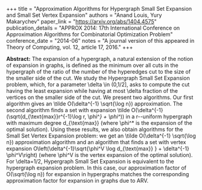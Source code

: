 +++
title = "Approximation Algorithms for Hypergraph Small Set Expansion and Small Set Vertex Expansion"
authors = "Anand Louis, Yury Makarychev"
paper_link = "https://arxiv.org/abs/1404.4575"
publication_details = "APPROX 2014: 17th International Conference on Approximation Algorithms for Combinatorial Optimization Problem"
conference_date = "2014-06"
notes = "A journal version of this appeared in Theory of Computing, vol. 12, article 17, 2016."
+++

<b>Abstract:</b>
The expansion of a hypergraph, a natural extension of the notion of expansion in graphs, is defined as the minimum over all cuts in the hypergraph of the ratio of the number of the hyperedges cut to the size of the smaller side of the cut. We study the Hypergraph Small Set Expansion problem, which, for a parameter \delta \in (0,1/2], asks to compute the cut having the least expansion while having at most \delta fraction of the vertices on the smaller side of the cut. We present two algorithms. Our first algorithm gives an \tilde O(\delta^{-1} \sqrt{\log n}) approximation. The second algorithm finds a set with expansion \tilde O(\delta^{-1}(\sqrt{d_{\text{max}}r^{-1}\log r\, \phi^*} + \phi^*)) in a r--uniform hypergraph with maximum degree d_{\text{max}} (where \phi^* is the expansion of the optimal solution). Using these results, we also obtain algorithms for the Small Set Vertex Expansion problem: we get an \tilde O(\delta^{-1} \sqrt{\log n}) approximation algorithm and an algorithm that finds a set with vertex expansion O\left(\delta^{-1}\sqrt{\phi^V \log d_{\text{max}} } + \delta^{-1} \phi^V\right) (where \phi^V is the vertex expansion of the optimal solution). 
For \delta=1/2, Hypergraph Small Set Expansion is equivalent to the hypergraph expansion problem. In this case, our approximation factor of O(\sqrt{\log n}) for expansion in hypergraphs matches the corresponding approximation factor for expansion in graphs due to ARV.